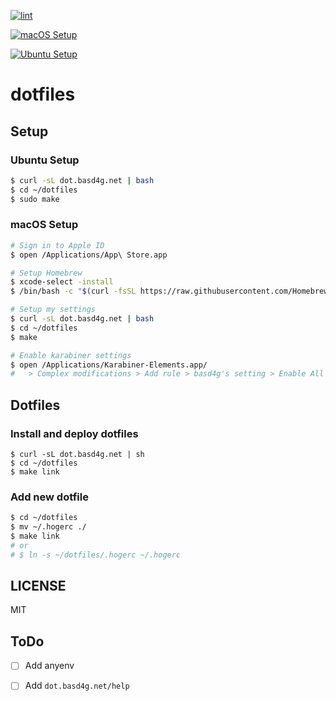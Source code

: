[![lint](https://github.com/basd4g/dotfiles/workflows/lint/badge.svg)](https://github.com/basd4g/dotfiles/actions?query=workflow%3Alint)

[![macOS Setup](https://github.com/basd4g/dotfiles/workflows/macOS%20Setup/badge.svg)](https://github.com/basd4g/dotfiles/actions?query=workflow%3A%22macOS+Setup%22)

[![Ubuntu Setup](https://github.com/basd4g/dotfiles/workflows/Ubuntu%20Setup/badge.svg)](https://github.com/basd4g/dotfiles/actions?query=workflow%3A%22Ubuntu+Setup%22)


# dotfiles

## Setup

### Ubuntu Setup

```sh
$ curl -sL dot.basd4g.net | bash
$ cd ~/dotfiles
$ sudo make
```

### macOS Setup

```sh
# Sign in to Apple ID
$ open /Applications/App\ Store.app

# Setup Homebrew
$ xcode-select -install
$ /bin/bash -c "$(curl -fsSL https://raw.githubusercontent.com/Homebrew/install/master/install.sh)"

# Setup my settings
$ curl -sL dot.basd4g.net | bash
$ cd ~/dotfiles
$ make

# Enable karabiner settings
$ open /Applications/Karabiner-Elements.app/
#   > Complex modifications > Add rule > basd4g's setting > Enable All
```

## Dotfiles

### Install and deploy dotfiles

```
$ curl -sL dot.basd4g.net | sh
$ cd ~/dotfiles
$ make link
```

### Add new dotfile

```sh
$ cd ~/dotfiles
$ mv ~/.hogerc ./
$ make link
# or
# $ ln -s ~/dotfiles/.hogerc ~/.hogerc
```

## LICENSE

MIT

## ToDo

- [ ] Add anyenv
- [ ] Add `dot.basd4g.net/help`

